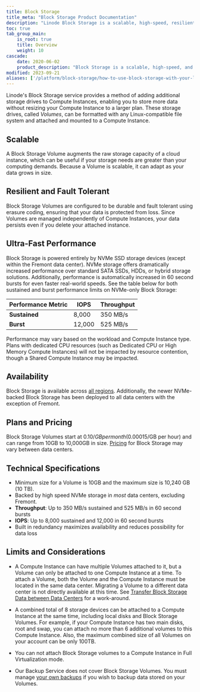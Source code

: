 ```yaml
---
title: Block Storage
title_meta: "Block Storage Product Documentation"
description: "Linode Block Storage is a scalable, high-speed, resilient and fault tolerant storage service."
toc: true
tab_group_main:
    is_root: true
    title: Overview
    weight: 10
cascade:
    date: 2020-06-02
    product_description: "Block Storage is a scalable, high-speed, and fault tolerant storage service used to add additional storage to a Linode Compute Instance."
modified: 2023-09-21
aliases: ['/platform/block-storage/how-to-use-block-storage-with-your-linode/','/platform/block-storage/how-to-use-block-storage-with-your-linode-new-manager/','/platform/block-storage/how-to-use-block-storage-with-your-linode-classic-manager/','/platform/how-to-use-block-storage-with-your-linode/','/platform/block-storage/','/guides/platform/block-storage/','/guides/how-to-use-block-storage-with-your-linode/']
---
```


Linode's Block Storage service provides a method of adding additional storage drives to Compute Instances, enabling you to store more data without resizing your Compute Instance to a larger plan. These storage drives, called *Volumes*, can be formatted with any Linux-compatible file system and attached and mounted to a Compute Instance.

## Scalable

A Block Storage Volume augments the raw storage capacity of a cloud instance, which can be useful if your storage needs are greater than your computing demands. Because a Volume is scalable, it can adapt as your data grows in size.

## Resilient and Fault Tolerant

Block Storage Volumes are configured to be durable and fault tolerant using erasure coding, ensuring that your data is protected from loss. Since Volumes are managed independently of Compute Instances, your data persists even if you delete your attached instance.

## Ultra-Fast Performance

Block Storage is powered entirely by NVMe SSD storage devices (except within the Fremont data center). NVMe storage offers dramatically increased performance over standard SATA SSDs, HDDs, or hybrid storage solutions. Additionally, performance is automatically increased in 60 second bursts for even faster real-world speeds. See the table below for both sustained and burst performance limits on NVMe-only Block Storage:

| Performance Metric | IOPS | Throughput |
| -- | -- | -- |
| **Sustained** | 8,000 | 350 MB/s |
| **Burst** | 12,000 | 525 MB/s |

Performance may vary based on the workload and Compute Instance type. Plans with dedicated CPU resources (such as Dedicated CPU or High Memory Compute Instances) will not be impacted by resource contention, though a Shared Compute Instance may be impacted.

## Availability

Block Storage is available across [all regions](https://www.linode.com/global-infrastructure/). Additionally, the newer NVMe-backed Block Storage has been deployed to all data centers with the exception of Fremont.

## Plans and Pricing

Block Storage Volumes start at $0.10/GB per month ($0.00015/GB per hour) and can range from 10GB to 10,000GB in size. [Pricing](https://www.linode.com/pricing/) for Block Storage may vary between data centers.

## Technical Specifications

- Minimum size for a Volume is 10GB and the maximum size is 10,240 GB (10 TB).
- Backed by high speed NVMe storage in *most* data centers, excluding Fremont.
- **Throughput**: Up to 350 MB/s sustained and 525 MB/s in 60 second bursts
- **IOPS**: Up to 8,000 sustained and 12,000 in 60 second bursts
- Built in redundancy maximizes availability and reduces possibility for data loss

## Limits and Considerations

- A Compute Instance can have multiple Volumes attached to it, but a Volume can only be attached to one Compute Instance at a time. To attach a Volume, both the Volume and the Compute Instance must be located in the same data center. Migrating a Volume to a different data center is not directly available at this time. See [Transfer Block Storage Data between Data Centers](/docs/products/storage/block-storage/guides/transfer-volume-data-between-data-centers/) for a work-around.

- A combined total of 8 storage devices can be attached to a Compute Instance at the same time, including local disks and Block Storage Volumes. For example, if your Compute Instance has two main disks, root and swap, you can attach no more than 6 additional volumes to this Compute Instance. Also, the maximum combined size of all Volumes on your account can be only 100TB.

- You can not attach Block Storage volumes to a Compute Instance in Full Virtualization mode.
  
- Our Backup Service does not cover Block Storage Volumes. You must manage [your own backups](/docs/guides/backing-up-your-data/) if you wish to backup data stored on your Volumes.
